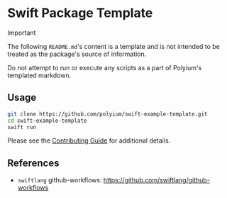 # Swift Package Template

> [!IMPORTANT]  
> The following `README.md`'s content is a template and is not intended
> to be treated as the package's source of information.
>
> Do not attempt to run or execute any scripts as a part
> of Polyium's templated markdown.

## Usage

```bash
git clone https://github.com/polyium/swift-example-template.git
cd swift-example-template
swift run
```

Please see the [Contributing Guide](./CONTRIBUTING.md) for additional details.

## References

- `swiftlang` github-workflows: https://github.com/swiftlang/github-workflows


